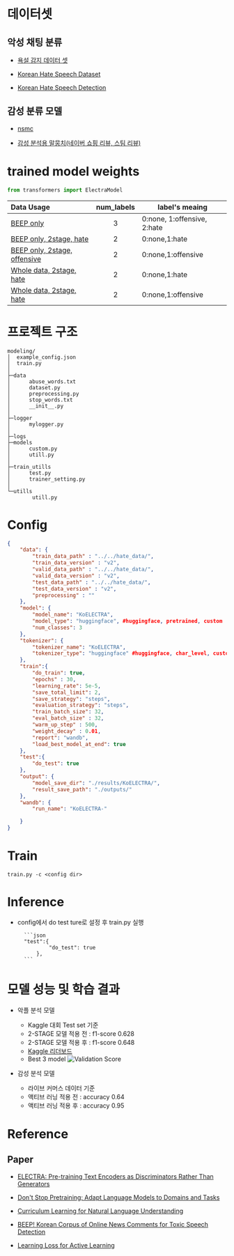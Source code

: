 # 데이터셋
## 악성 채팅 분류
- [욕설 감지 데이터 셋](https://github.com/2runo/Curse-detection-data)

- [Korean Hate Speech Dataset](https://www.kaggle.com/captainnemo9292/korean-hate-speech-dataset/metadata)

- [Korean Hate Speech Detection](https://github.com/kocohub/korean-hate-speech)

## 감성 분류 모델
- [nsmc](https://github.com/e9t/nsmc)

- [감성 분석용 말뭉치(네이버 쇼핑 리뷰, 스팀 리뷰)](https://github.com/bab2min/corpus/tree/master/sentiment)

# trained model weights
```python
from transformers import ElectraModel
```
|Data Usage|num_labels|label's meaing
|:---|:---:|---|
|[BEEP only](https://drive.google.com/file/d/1DG3Ql7MXPFwRUiT7ajwur8jDTW46pkKY/view?usp=sharing)|3|0:none, 1:offensive, 2:hate
|[BEEP only, 2stage, hate](https://drive.google.com/file/d/1D9DoIqTtTtV3AuaCSj20b5o7ftXE2KAk/view?usp=sharing)|2|0:none,1:hate|
|[BEEP only, 2stage, offensive](https://drive.google.com/file/d/1CqG5jQfF0FUKMbIhhdX6HtziIngmgAJJ/view?usp=sharing)|2|0:none,1:offensive|
|[Whole data, 2stage, hate](https://drive.google.com/file/d/1CoChY-cpi3hTe_N-triUI07PDuPHk5JF/view?usp=sharing)|2|0:none,1:hate|
|[Whole data, 2stage, hate](https://drive.google.com/file/d/1UOuqedLA8fbEXL1JbSw17ZttF1aUXidj/view?usp=sharing)|2|0:none,1:offensive|

# 프로젝트 구조
```
modeling/
│  example_config.json
│  train.py
│
├─data
│      abuse_words.txt
│      dataset.py
│      preprocessing.py
│      stop_words.txt
│      __init__.py
│
├─logger
│      mylogger.py
│
├─logs
├─models
│      custom.py
│      utill.py
│
├─train_utills
│      test.py
│      trainer_setting.py
│
└─utills
        utill.py
```
# Config

```json
{
    "data": {
        "train_data_path" : "../../hate_data/",
        "train_data_version" : "v2",
        "valid_data_path" : "../../hate_data/",
        "valid_data_version" : "v2",
        "test_data_path" : "../../hate_data/",
        "test_data_version" : "v2",
        "preprocessing" : ""
    },
    "model": {
        "model_name": "KoELECTRA",
        "model_type": "huggingface", #huggingface, pretrained, custom
        "num_classes": 3
    },
    "tokenizer": {
        "tokenizer_name": "KoELECTRA",
        "tokenizer_type": "huggingface" #huggingface, char_level, custom
    },
    "train":{
        "do_train": true,
        "epochs" : 30,
        "learning_rate": 5e-5,
        "save_total_limit": 2,
        "save_strategy": "steps",
        "evaluation_strategy": "steps",
        "train_batch_size": 32,
        "eval_batch_size" : 32,
        "warm_up_step" : 500,
        "weight_decay" : 0.01,
        "report": "wandb",
        "load_best_model_at_end": true
    },
    "test":{
        "do_test": true
    },
    "output": {
        "model_save_dir": "./results/KoELECTRA/",
        "result_save_path": "./outputs/"
    },
    "wandb": {
        "run_name": "KoELECTRA-"

    }
}
```

# Train

```
train.py -c <config dir>
```

# Inference
- config에서 do test ture로 설정 후 train.py 실행

        ```json
        "test":{
                "do_test": true
            },
        ```

# 모델 성능 및 학습 결과
- 악플 분석 모델  
  - Kaggle 대회 Test set 기준 
  - 2-STAGE 모델 적용 전 : f1-score 0.628
  - 2-STAGE 모델 적용 후 : f1-score 0.648
  - [Kaggle 리더보드](https://www.kaggle.com/c/korean-hate-speech-detection/leaderboard)
  - Best 3 model 
    ![Validation Score](https://user-images.githubusercontent.com/42054789/147218458-a64e0450-60b3-43c0-9a37-33eeadf7ce1f.png)

- 감성 분석 모델
  - 라이브 커머스 데이터 기준
  - 액티브 러닝 적용 전 : accuracy 0.64
  - 액티브 러닝 적용 후 : accuracy 0.95 

# Reference

## Paper

- [ELECTRA: Pre-training Text Encoders as Discriminators Rather Than Generators](https://arxiv.org/abs/2003.10555)

- [Don't Stop Pretraining: Adapt Language Models to Domains and Tasks](https://arxiv.org/abs/2004.10964)

- [Curriculum Learning for Natural Language Understanding](https://aclanthology.org/2020.acl-main.542.pdf)

- [BEEP! Korean Corpus of Online News Comments for Toxic Speech Detection](https://arxiv.org/abs/2005.12503)


- [Learning Loss for Active Learning
](https://arxiv.org/abs/1905.03677)
